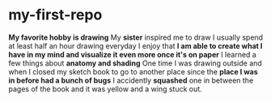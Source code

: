 # my-first-repo
**My favorite hobby is drawing**
My **sister** inspired me to draw
I usually spend at least half an hour drawing everyday
I enjoy that **I am able to create what I have in my mind and visualize it even more once it's on paper**
I learned a few things about **anatomy and shading**
One time I was drawing outside and when I closed my sketch book to go to another place since the **place I was in before had a bunch of bugs** I accidently **squashed** one in between the pages of the book and it was yellow and a wing stuck out.
